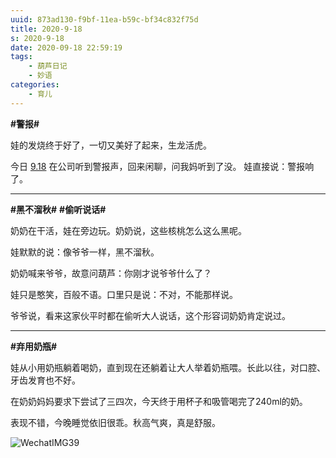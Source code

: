 ```yaml
---
uuid: 873ad130-f9bf-11ea-b59c-bf34c832f75d
title: 2020-9-18
s: 2020-9-18
date: 2020-09-18 22:59:19
tags:
	- 葫芦日记
	- 妙语
categories:
	- 育儿
---
```




**\#警报\#**

娃的发烧终于好了，一切又美好了起来，生龙活虎。

今日 [9.18](https://baike.baidu.com/item/%E4%B9%9D%C2%B7%E4%B8%80%E5%85%AB%E4%BA%8B%E5%8F%98/2573930?fromtitle=9.18&fromid=1557032&fr=aladdi) 在公司听到警报声，回来闲聊，问我妈听到了没。
娃直接说：警报响了。

---



**\#黑不溜秋\#**  **\#偷听说话\#**

奶奶在干活，娃在旁边玩。奶奶说，这些核桃怎么这么黑呢。

娃默默的说：像爷爷一样，黑不溜秋。

奶奶喊来爷爷，故意问葫芦：你刚才说爷爷什么了？

娃只是憨笑，百般不语。口里只是说：不对，不能那样说。

爷爷说，看来这家伙平时都在偷听大人说话，这个形容词奶奶肯定说过。

<!-- more -->

---



**\#弃用奶瓶\#**

娃从小用奶瓶躺着喝奶，直到现在还躺着让大人举着奶瓶喂。长此以往，对口腔、牙齿发育也不好。

在奶奶妈妈要求下尝试了三四次，今天终于用杯子和吸管喝完了240ml的奶。

表现不错，今晚睡觉依旧很乖。秋高气爽，真是舒服。



![WechatIMG39](https://blog-assets.liupei.xin/assets/2020-9-18/WechatIMG39.jpg-public)
